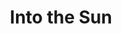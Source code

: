 ---
pid: CH93
title: Into the Sun
location_transcription: City Hall
zipcode: 
outside_phl: 
neighborhood: 
age: 
age_range: 
instagram: 
image_file_name: CH_93.jpg
proposal_transcription: |-
  -Chains being broken
  -Looking forward to new things
  -Chariot riding towards the sun.
  -Empty chariot people can sit in.
topic: Unknown
topic_summary: '0'
type: Interactive
keywords_other: 
credit: Canon SC1811
image_labels: 
twitter: 
facebook: 
permalink: "/monuments/ch93/"
layout: item-page
---